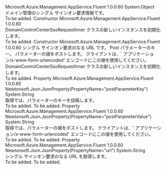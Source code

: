 <Type Name="DomainControlCenterSsoRequestInner" FullName="Microsoft.Azure.Management.AppService.Fluent.Models.DomainControlCenterSsoRequestInner">
  <TypeSignature Language="C#" Value="public class DomainControlCenterSsoRequestInner" />
  <TypeSignature Language="ILAsm" Value=".class public auto ansi beforefieldinit DomainControlCenterSsoRequestInner extends System.Object" />
  <TypeSignature Language="DocId" Value="T:Microsoft.Azure.Management.AppService.Fluent.Models.DomainControlCenterSsoRequestInner" />
  <TypeSignature Language="VB.NET" Value="Public Class DomainControlCenterSsoRequestInner" />
  <TypeSignature Language="F#" Value="type DomainControlCenterSsoRequestInner = class" />
  <AssemblyInfo>
    <AssemblyName>Microsoft.Azure.Management.AppService.Fluent</AssemblyName>
    <AssemblyVersion>1.0.0.60</AssemblyVersion>
  </AssemblyInfo>
  <Base>
    <BaseTypeName>System.Object</BaseTypeName>
  </Base>
  <Interfaces />
  <Docs>
    <summary>
            ドメイン管理のシングル サインオン要求情報です。
            </summary>
    <remarks>To be added.</remarks>
  </Docs>
  <Members>
    <Member MemberName=".ctor">
      <MemberSignature Language="C#" Value="public DomainControlCenterSsoRequestInner ();" />
      <MemberSignature Language="ILAsm" Value=".method public hidebysig specialname rtspecialname instance void .ctor() cil managed" />
      <MemberSignature Language="DocId" Value="M:Microsoft.Azure.Management.AppService.Fluent.Models.DomainControlCenterSsoRequestInner.#ctor" />
      <MemberSignature Language="VB.NET" Value="Public Sub New ()" />
      <MemberType>Constructor</MemberType>
      <AssemblyInfo>
        <AssemblyName>Microsoft.Azure.Management.AppService.Fluent</AssemblyName>
        <AssemblyVersion>1.0.0.60</AssemblyVersion>
      </AssemblyInfo>
      <Parameters />
      <Docs>
        <summary>
            DomainControlCenterSsoRequestInner クラスの新しいインスタンスを初期化します。
            </summary>
        <remarks>To be added.</remarks>
      </Docs>
    </Member>
    <Member MemberName=".ctor">
      <MemberSignature Language="C#" Value="public DomainControlCenterSsoRequestInner (string url = null, string postParameterKey = null, string postParameterValue = null);" />
      <MemberSignature Language="ILAsm" Value=".method public hidebysig specialname rtspecialname instance void .ctor(string url, string postParameterKey, string postParameterValue) cil managed" />
      <MemberSignature Language="DocId" Value="M:Microsoft.Azure.Management.AppService.Fluent.Models.DomainControlCenterSsoRequestInner.#ctor(System.String,System.String,System.String)" />
      <MemberSignature Language="VB.NET" Value="Public Sub New (Optional url As String = null, Optional postParameterKey As String = null, Optional postParameterValue As String = null)" />
      <MemberSignature Language="F#" Value="new Microsoft.Azure.Management.AppService.Fluent.Models.DomainControlCenterSsoRequestInner : string * string * string -&gt; Microsoft.Azure.Management.AppService.Fluent.Models.DomainControlCenterSsoRequestInner" Usage="new Microsoft.Azure.Management.AppService.Fluent.Models.DomainControlCenterSsoRequestInner (url, postParameterKey, postParameterValue)" />
      <MemberType>Constructor</MemberType>
      <AssemblyInfo>
        <AssemblyName>Microsoft.Azure.Management.AppService.Fluent</AssemblyName>
        <AssemblyVersion>1.0.0.60</AssemblyVersion>
      </AssemblyInfo>
      <Parameters>
        <Parameter Name="url" Type="System.String" />
        <Parameter Name="postParameterKey" Type="System.String" />
        <Parameter Name="postParameterValue" Type="System.String" />
      </Parameters>
      <Docs>
        <param name="url">シングル サインオン要求のなる URL です。</param>
        <param name="postParameterKey">Post パラメーターのキー。</param>
        <param name="postParameterValue">パラメーターの値をポストします。 クライアントは、' アプリケーション/x-www-form-urlencoded' エンコードにこの値を使用してください。</param>
        <summary>
            DomainControlCenterSsoRequestInner クラスの新しいインスタンスを初期化します。
            </summary>
        <remarks>To be added.</remarks>
      </Docs>
    </Member>
    <Member MemberName="PostParameterKey">
      <MemberSignature Language="C#" Value="public string PostParameterKey { get; }" />
      <MemberSignature Language="ILAsm" Value=".property instance string PostParameterKey" />
      <MemberSignature Language="DocId" Value="P:Microsoft.Azure.Management.AppService.Fluent.Models.DomainControlCenterSsoRequestInner.PostParameterKey" />
      <MemberSignature Language="VB.NET" Value="Public ReadOnly Property PostParameterKey As String" />
      <MemberSignature Language="F#" Value="member this.PostParameterKey : string" Usage="Microsoft.Azure.Management.AppService.Fluent.Models.DomainControlCenterSsoRequestInner.PostParameterKey" />
      <MemberType>Property</MemberType>
      <AssemblyInfo>
        <AssemblyName>Microsoft.Azure.Management.AppService.Fluent</AssemblyName>
        <AssemblyVersion>1.0.0.60</AssemblyVersion>
      </AssemblyInfo>
      <Attributes>
        <Attribute>
          <AttributeName>Newtonsoft.Json.JsonProperty(PropertyName="postParameterKey")</AttributeName>
        </Attribute>
      </Attributes>
      <ReturnValue>
        <ReturnType>System.String</ReturnType>
      </ReturnValue>
      <Docs>
        <summary>
            取得では、パラメーターのキーを投稿します。
            </summary>
        <value>To be added.</value>
        <remarks>To be added.</remarks>
      </Docs>
    </Member>
    <Member MemberName="PostParameterValue">
      <MemberSignature Language="C#" Value="public string PostParameterValue { get; }" />
      <MemberSignature Language="ILAsm" Value=".property instance string PostParameterValue" />
      <MemberSignature Language="DocId" Value="P:Microsoft.Azure.Management.AppService.Fluent.Models.DomainControlCenterSsoRequestInner.PostParameterValue" />
      <MemberSignature Language="VB.NET" Value="Public ReadOnly Property PostParameterValue As String" />
      <MemberSignature Language="F#" Value="member this.PostParameterValue : string" Usage="Microsoft.Azure.Management.AppService.Fluent.Models.DomainControlCenterSsoRequestInner.PostParameterValue" />
      <MemberType>Property</MemberType>
      <AssemblyInfo>
        <AssemblyName>Microsoft.Azure.Management.AppService.Fluent</AssemblyName>
        <AssemblyVersion>1.0.0.60</AssemblyVersion>
      </AssemblyInfo>
      <Attributes>
        <Attribute>
          <AttributeName>Newtonsoft.Json.JsonProperty(PropertyName="postParameterValue")</AttributeName>
        </Attribute>
      </Attributes>
      <ReturnValue>
        <ReturnType>System.String</ReturnType>
      </ReturnValue>
      <Docs>
        <summary>
            取得では、パラメーターの値をポストします。 クライアントは、' アプリケーション/x-www-form-urlencoded' エンコードにこの値を使用してください。
            </summary>
        <value>To be added.</value>
        <remarks>To be added.</remarks>
      </Docs>
    </Member>
    <Member MemberName="Url">
      <MemberSignature Language="C#" Value="public string Url { get; }" />
      <MemberSignature Language="ILAsm" Value=".property instance string Url" />
      <MemberSignature Language="DocId" Value="P:Microsoft.Azure.Management.AppService.Fluent.Models.DomainControlCenterSsoRequestInner.Url" />
      <MemberSignature Language="VB.NET" Value="Public ReadOnly Property Url As String" />
      <MemberSignature Language="F#" Value="member this.Url : string" Usage="Microsoft.Azure.Management.AppService.Fluent.Models.DomainControlCenterSsoRequestInner.Url" />
      <MemberType>Property</MemberType>
      <AssemblyInfo>
        <AssemblyName>Microsoft.Azure.Management.AppService.Fluent</AssemblyName>
        <AssemblyVersion>1.0.0.60</AssemblyVersion>
      </AssemblyInfo>
      <Attributes>
        <Attribute>
          <AttributeName>Newtonsoft.Json.JsonProperty(PropertyName="url")</AttributeName>
        </Attribute>
      </Attributes>
      <ReturnValue>
        <ReturnType>System.String</ReturnType>
      </ReturnValue>
      <Docs>
        <summary>
            シングル サインオン要求のなる URL を取得します。
            </summary>
        <value>To be added.</value>
        <remarks>To be added.</remarks>
      </Docs>
    </Member>
  </Members>
</Type>